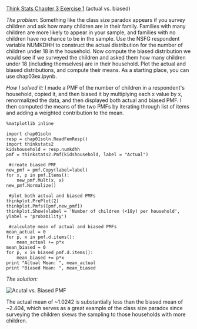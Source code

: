 [Think Stats Chapter 3 Exercise 1](http://greenteapress.com/thinkstats2/html/thinkstats2004.html#toc31) (actual vs. biased)

*The problem:* Something like the class size paradox appears if you survey
children and ask how many children are in their family. Families with many
children are more likely to appear in your sample, and families with no
children have no chance to be in the sample.
Use the NSFG respondent variable NUMKDHH to construct the actual distribution
for the number of children under 18 in the household.
Now compute the biased distribution we would see if we surveyed the children
and asked them how many children under 18 (including themselves)
are in their household.
Plot the actual and biased distributions, and compute their means. As a
starting place, you can use chap03ex.ipynb.

*How I solved it:* I made a PMF of the number of children in a respondent's household, copied it, and then biased it by multiplying each x value by x, renormalized the data, and then displayed both actual and biased PMF. I then computed the means of the two PMFs by iterating through list of items and adding a weighted contribution to the mean.

```
%matplotlib inline

import chap01soln
resp = chap01soln.ReadFemResp()
import thinkstats2
kidshousehold = resp.numkdhh
pmf = thinkstats2.Pmf(kidshousehold, label = "Actual")

 #create biased PMF
new_pmf = pmf.Copy(label=label)
for x, p in pmf.Items():
    new_pmf.Mult(x, x)      
new_pmf.Normalize()

 #plot both actual and biased PMFs
thinkplot.PrePlot(2)
thinkplot.Pmfs([pmf,new_pmf])
thinkplot.Show(xlabel = 'Number of children (<18y) per household', ylabel = 'probability')

 #calculate mean of actual and biased PMFs
mean_actual = 0
for p, x in pmf.d.items():
    mean_actual += p*x 
mean_biased = 0
for p, x in biased_pmf.d.items():
    mean_biased += p*x 
print "Actual Mean: ", mean_actual 
print "Biased Mean: ", mean_biased 
```

*The solution:*

![Acutal vs. Biased PMF](C:\ds\metis\prework\dsp\statistics\Actual_vs_Biased_PMF.png)

The actual mean of ~1.0242 is substantially less than the biased mean of ~2.404, which serves as a great example of the class size paradox since surveying the children skews the sampling to those households with more children.
